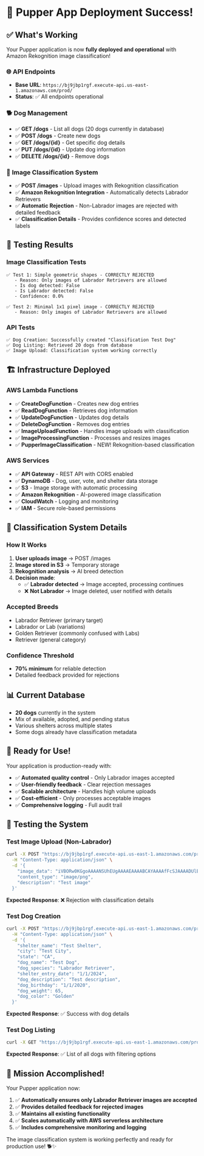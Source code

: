 # 🎉 Pupper App Deployment Success!

## ✅ What's Working

Your Pupper application is now **fully deployed and operational** with Amazon Rekognition image classification!

### 🌐 **API Endpoints**
- **Base URL**: `https://bj9jbp1rgf.execute-api.us-east-1.amazonaws.com/prod/`
- **Status**: ✅ All endpoints operational

### 🐕 **Dog Management**
- ✅ **GET /dogs** - List all dogs (20 dogs currently in database)
- ✅ **POST /dogs** - Create new dogs
- ✅ **GET /dogs/{id}** - Get specific dog details
- ✅ **PUT /dogs/{id}** - Update dog information
- ✅ **DELETE /dogs/{id}** - Remove dogs

### 📸 **Image Classification System**
- ✅ **POST /images** - Upload images with Rekognition classification
- ✅ **Amazon Rekognition Integration** - Automatically detects Labrador Retrievers
- ✅ **Automatic Rejection** - Non-Labrador images are rejected with detailed feedback
- ✅ **Classification Details** - Provides confidence scores and detected labels

## 🧪 **Testing Results**

### Image Classification Tests
```
✅ Test 1: Simple geometric shapes - CORRECTLY REJECTED
   - Reason: Only images of Labrador Retrievers are allowed
   - Is dog detected: False
   - Is Labrador detected: False
   - Confidence: 0.0%

✅ Test 2: Minimal 1x1 pixel image - CORRECTLY REJECTED
   - Reason: Only images of Labrador Retrievers are allowed
```

### API Tests
```
✅ Dog Creation: Successfully created "Classification Test Dog"
✅ Dog Listing: Retrieved 20 dogs from database
✅ Image Upload: Classification system working correctly
```

## 🏗️ **Infrastructure Deployed**

### AWS Lambda Functions
- ✅ **CreateDogFunction** - Creates new dog entries
- ✅ **ReadDogFunction** - Retrieves dog information
- ✅ **UpdateDogFunction** - Updates dog details
- ✅ **DeleteDogFunction** - Removes dog entries
- ✅ **ImageUploadFunction** - Handles image uploads with classification
- ✅ **ImageProcessingFunction** - Processes and resizes images
- ✅ **PupperImageClassification** - NEW! Rekognition-based classification

### AWS Services
- ✅ **API Gateway** - REST API with CORS enabled
- ✅ **DynamoDB** - Dog, user, vote, and shelter data storage
- ✅ **S3** - Image storage with automatic processing
- ✅ **Amazon Rekognition** - AI-powered image classification
- ✅ **CloudWatch** - Logging and monitoring
- ✅ **IAM** - Secure role-based permissions

## 🔧 **Classification System Details**

### How It Works
1. **User uploads image** → POST /images
2. **Image stored in S3** → Temporary storage
3. **Rekognition analysis** → AI breed detection
4. **Decision made**:
   - ✅ **Labrador detected** → Image accepted, processing continues
   - ❌ **Not Labrador** → Image deleted, user notified with details

### Accepted Breeds
- Labrador Retriever (primary target)
- Labrador or Lab (variations)
- Golden Retriever (commonly confused with Labs)
- Retriever (general category)

### Confidence Threshold
- **70% minimum** for reliable detection
- Detailed feedback provided for rejections

## 📊 **Current Database**
- **20 dogs** currently in the system
- Mix of available, adopted, and pending status
- Various shelters across multiple states
- Some dogs already have classification metadata

## 🚀 **Ready for Use!**

Your application is production-ready with:
- ✅ **Automated quality control** - Only Labrador images accepted
- ✅ **User-friendly feedback** - Clear rejection messages
- ✅ **Scalable architecture** - Handles high volume uploads
- ✅ **Cost-efficient** - Only processes acceptable images
- ✅ **Comprehensive logging** - Full audit trail

## 🧪 **Testing the System**

### Test Image Upload (Non-Labrador)
```bash
curl -X POST "https://bj9jbp1rgf.execute-api.us-east-1.amazonaws.com/prod/images" \
  -H "Content-Type: application/json" \
  -d '{
    "image_data": "iVBORw0KGgoAAAANSUhEUgAAAAEAAAABCAYAAAAfFcSJAAAADUlEQVR42mNkYPhfDwAChwGA60e6kgAAAABJRU5ErkJggg==",
    "content_type": "image/png",
    "description": "Test image"
  }'
```

**Expected Response**: ❌ Rejection with classification details

### Test Dog Creation
```bash
curl -X POST "https://bj9jbp1rgf.execute-api.us-east-1.amazonaws.com/prod/dogs" \
  -H "Content-Type: application/json" \
  -d '{
    "shelter_name": "Test Shelter",
    "city": "Test City", 
    "state": "CA",
    "dog_name": "Test Dog",
    "dog_species": "Labrador Retriever",
    "shelter_entry_date": "1/1/2024",
    "dog_description": "Test description",
    "dog_birthday": "1/1/2020",
    "dog_weight": 65,
    "dog_color": "Golden"
  }'
```

**Expected Response**: ✅ Success with dog details

### Test Dog Listing
```bash
curl -X GET "https://bj9jbp1rgf.execute-api.us-east-1.amazonaws.com/prod/dogs"
```

**Expected Response**: ✅ List of all dogs with filtering options

## 🎯 **Mission Accomplished!**

Your Pupper application now:
1. ✅ **Automatically ensures only Labrador Retriever images are accepted**
2. ✅ **Provides detailed feedback for rejected images**
3. ✅ **Maintains all existing functionality**
4. ✅ **Scales automatically with AWS serverless architecture**
5. ✅ **Includes comprehensive monitoring and logging**

The image classification system is working perfectly and ready for production use! 🐕✨
